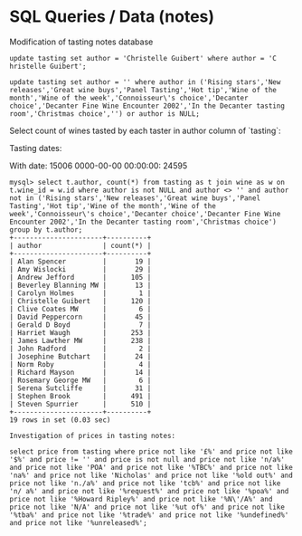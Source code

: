 # SQL Queries / Data (notes)

Modification of tasting notes database

    update tasting set author = 'Christelle Guibert' where author = 'C hristelle Guibert';

    update tasting set author = '' where author in ('Rising stars','New releases','Great wine buys','Panel Tasting','Hot tip','Wine of the month','Wine of the week','Connoisseur\'s choice','Decanter choice','Decanter Fine Wine Encounter 2002','In the Decanter tasting room','Christmas choice','') or author is NULL;

Select count of wines tasted by each taster in author column of \`tasting\`:

Tasting dates:

With date: 15006
0000-00-00 00:00:00: 24595

    mysql> select t.author, count(*) from tasting as t join wine as w on t.wine_id = w.id where author is not NULL and author <> '' and author not in ('Rising stars','New releases','Great wine buys','Panel Tasting','Hot tip','Wine of the month','Wine of the week','Connoisseur\'s choice','Decanter choice','Decanter Fine Wine Encounter 2002','In the Decanter tasting room','Christmas choice') group by t.author;
    +----------------------+----------+
    | author               | count(*) |
    +----------------------+----------+
    | Alan Spencer         |       19 |
    | Amy Wislocki         |       29 |
    | Andrew Jefford       |      105 |
    | Beverley Blanning MW |       13 |
    | Carolyn Holmes       |        1 |
    | Christelle Guibert   |      120 |
    | Clive Coates MW      |        6 |
    | David Peppercorn     |       45 |
    | Gerald D Boyd        |        7 |
    | Harriet Waugh        |      253 |
    | James Lawther MW     |      238 |
    | John Radford         |        2 |
    | Josephine Butchart   |       24 |
    | Norm Roby            |        4 |
    | Richard Mayson       |       14 |
    | Rosemary George MW   |        6 |
    | Serena Sutcliffe     |       31 |
    | Stephen Brook        |      491 |
    | Steven Spurrier      |      510 |
    +----------------------+----------+
    19 rows in set (0.03 sec)

    Investigation of prices in tasting notes:

    select price from tasting where price not like '£%' and price not like '$%' and price != '' and price is not null and price not like 'n/a%' and price not like 'POA' and price not like '%TBC%' and price not like 'na%' and price not like 'Nicholas' and price not like '%old out%' and price not like 'n./a%' and price not like 'tcb%' and price not like 'n/ a%' and price not like '%request%' and price not like '%poa%' and price not like '%Howard Ripley%' and price not like '%N\'/A%' and price not like 'N/A' and price not like '%ut of%' and price not like '%tba%' and price not like '%trade%' and price not like '%undefined%' and price not like '%unreleased%';

